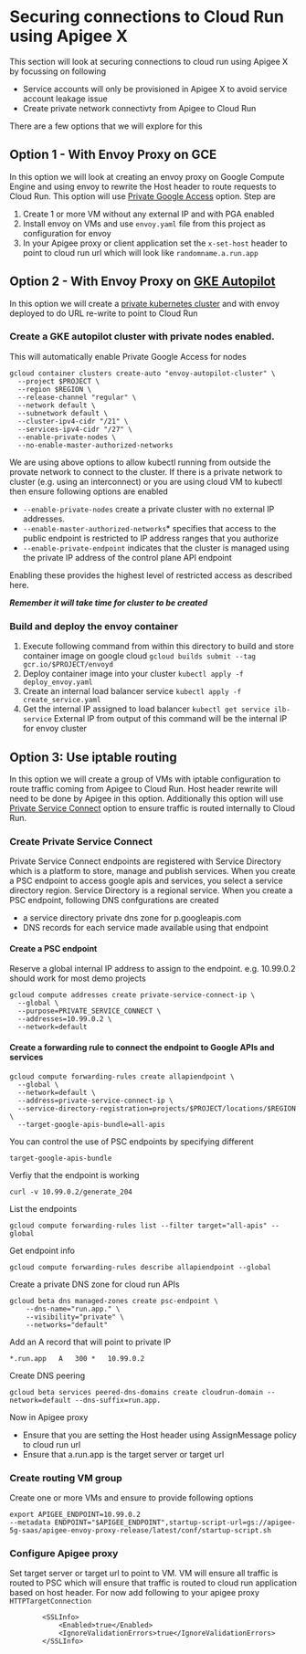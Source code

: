 # Securing connections to Cloud Run using Apigee X
This section will look at securing connections to cloud run using Apigee X by focussing on following 
* Service accounts will only be provisioned in Apigee X to avoid service account leakage issue
* Create private network connectivty from Apigee to Cloud Run

There are a few options that we will explore for this

## Option 1 - With Envoy Proxy on GCE
In this option we will look at creating an envoy proxy on Google Compute Engine and using envoy to rewrite the Host header to route requests to Cloud Run. This option will use [Private Google Access](https://cloud.google.com/vpc/docs/private-google-access) option.
Step are
1. Create 1 or more VM without any external IP and with PGA enabled
2. Install envoy on VMs and use `envoy.yaml` file from this project as configuration for envoy
3. In your Apigee proxy or client application set the `x-set-host` header to point to cloud run url which will look like `randomname.a.run.app`

## Option 2 - With Envoy Proxy on [GKE Autopilot](https://cloud.google.com/kubernetes-engine/docs/concepts/autopilot-overview)
In this option we will create a [private kubernetes cluster](https://cloud.google.com/kubernetes-engine/docs/concepts/private-cluster-concept) and with envoy deployed to do URL re-write to point to Cloud Run
### Create a GKE autopilot cluster with private nodes enabled.
This will automatically enable Private Google Access for nodes
```
gcloud container clusters create-auto "envoy-autopilot-cluster" \
  --project $PROJECT \
  --region $REGION \
  --release-channel "regular" \
  --network default \
  --subnetwork default \
  --cluster-ipv4-cidr "/21" \
  --services-ipv4-cidr "/27" \
  --enable-private-nodes \
  --no-enable-master-authorized-networks 
```
We are using above options to allow kubectl running from outside the provate network to connect to the cluster. If there is a private network to cluster (e.g. using an interconnect) or you are using cloud VM to kubectl then ensure following options are enabled
* `--enable-private-nodes` create a private cluster with no external IP addresses.
* `--enable-master-authorized-networks`* specifies that access to the public endpoint is restricted to IP address ranges that you authorize
* `--enable-private-endpoint` indicates that the cluster is managed using the private IP address of the control plane API endpoint

Enabling these provides the highest level of restricted access as described here.

***Remember it will take time for cluster to be created***

### Build and deploy the envoy container

1. Execute following command from within this directory to build and store container image on google cloud
```gcloud builds submit --tag gcr.io/$PROJECT/envoyd```
2. Deploy container image into your cluster
```kubectl apply -f deploy_envoy.yaml```
3. Create an internal load balancer service
```kubectl apply -f create_service.yaml```
4. Get the internal IP assigned to load balancer
```kubectl get service ilb-service```
External IP from output of this command will be the internal IP for envoy cluster


## Option 3: Use iptable routing
In this option we will create a group of VMs with iptable configuration to route traffic coming from Apigee to Cloud Run. Host header rewrite will need to be done by Apigee in this option. Additionally this option will use [Private Service Connect](https://cloud.google.com/vpc/docs/private-service-connect) option to ensure traffic is routed internally to Cloud Run.

### Create Private Service Connect 
Private Service Connect endpoints are registered with Service Directory which is a platform to store, manage and publish services. When you create a PSC endpoint to access google apis and services, you select a service directory region. Service Directory is a regional service. When you create a PSC endpoint, following DNS confgurations are created
* a service directory private dns zone for p.googleapis.com
* DNS records for each service made available using that endpoint

#### Create a PSC endpoint
Reserve a global internal IP address to assign to the endpoint. e.g. 10.99.0.2 should work for most demo projects
```
gcloud compute addresses create private-service-connect-ip \                                      
  --global \
  --purpose=PRIVATE_SERVICE_CONNECT \
  --addresses=10.99.0.2 \
  --network=default
```
#### Create a forwarding rule to connect the endpoint to Google APIs and services
```
gcloud compute forwarding-rules create allapiendpoint \
  --global \
  --network=default \
  --address=private-service-connect-ip \
  --service-directory-registration=projects/$PROJECT/locations/$REGION \
  --target-google-apis-bundle=all-apis
```
You can control the use of PSC endpoints by specifying different 
```
target-google-apis-bundle
``` 

Verfiy that the endpoint is working
```
curl -v 10.99.0.2/generate_204
```

List the endpoints
```
gcloud compute forwarding-rules list --filter target="all-apis" --global
```

Get endpoint info
```
gcloud compute forwarding-rules describe allapiendpoint --global
```

Create a private DNS zone for cloud run APIs
```
gcloud beta dns managed-zones create psc-endpoint \
    --dns-name="run.app." \
    --visibility="private" \
    --networks="default"
```

Add an A record that will point to private IP
```
*.run.app   A   300 *   10.99.0.2
```

Create DNS peering 
```
gcloud beta services peered-dns-domains create cloudrun-domain --network=default --dns-suffix=run.app.
```

Now in Apigee proxy 
* Ensure that you are setting the Host header using AssignMessage policy to cloud run url
* Ensure that a.run.app is the target server or target url

### Create routing VM group
Create one or more VMs and ensure to provide following options
```
export APIGEE_ENDPOINT=10.99.0.2
--metadata ENDPOINT="$APIGEE_ENDPOINT",startup-script-url=gs://apigee-5g-saas/apigee-envoy-proxy-release/latest/conf/startup-script.sh
```

### Configure Apigee proxy
Set target server or target url to point to VM. VM will ensure all traffic is routed to PSC which will ensure that traffic is routed to cloud run application based on host header.
For now add following to your apigee proxy `HTTPTargetConnection`
```
        <SSLInfo>
            <Enabled>true</Enabled>
            <IgnoreValidationErrors>true</IgnoreValidationErrors>
        </SSLInfo>
```
